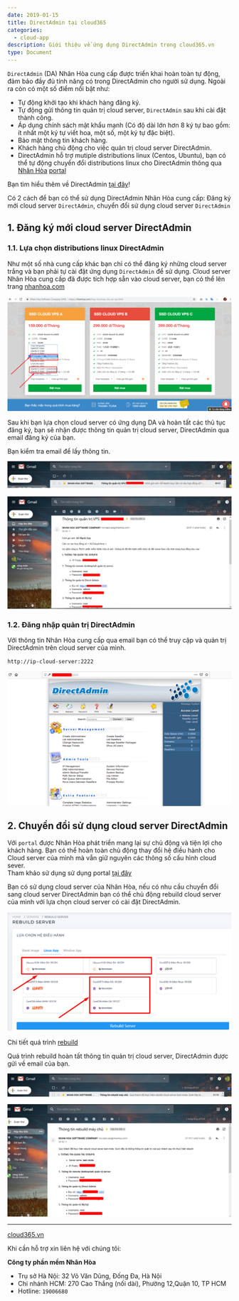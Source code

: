 ```yaml
---
date: 2019-01-15
title: DirectAdmin tại cloud365
categories:
  - cloud-app
description: Giới thiệu về ứng dụng DirectAdmin trong cloud365.vn
type: Document
---
```


`DirectAdmin` (DA) Nhân Hòa cung cấp được triển khai hoàn toàn tự động, đảm bảo đầy đủ tính năng có trong DirectAdmin cho người sử dụng. Ngoài ra còn có một số điểm nổi bật như:

+ Tự động khởi tạo khi khách hàng đăng ký.<br>
+ Tự động gửi thông tin quản trị cloud server, `DirectAdmin` sau khi cài đặt thành công.<br>
+ Áp dụng chính sách mật khẩu mạnh (Có độ dài lớn hơn 8 ký tự bao gồm: ít nhất một ký tự viết hoa, một số, một ký tự đặc biệt).<br>
+ Bảo mật thông tin khách hàng.<br>
+ Khách hàng chủ động cho việc quản trị cloud server DirectAdmin.<br>
+ DirectAdmin hỗ trợ mutiple distributions linux (Centos, Ubuntu), bạn có thể tự động chuyển đổi distributions linux cho DirectAdmin thông qua <a href="https://nhanhoa.com/" target="_blank">Nhân Hòa</a> <a href="https://support.cloud365.vn/account-settings/dang-nhap-portal/" target="_blank">portal</a>

Bạn tìm hiểu thêm về DirectAdmin <a href="https://support.cloud365.vn/cloud-app/gioi-thieu-direct-admin/" >tại đây</a>!

Có 2 cách để bạn có thể sử dụng DirectAdmin Nhân Hòa cung cấp: Đăng ký mới cloud server `DirectAdmin`, chuyển đổi sử dụng cloud server `DirectAdmin`

## 1. Đăng ký  mới cloud server DirectAdmin

### 1.1. Lựa chọn distributions linux DirectAdmin

Như một số nhà cung cấp khác bạn chỉ có thể đăng ký những cloud server trắng và bạn phải tự cài đặt ứng dụng `DirectAdmin` để sử dụng. Cloud server Nhân Hòa cung cấp đã được tích hợp sẵn vào cloud server, bạn có thể lên trang <a href="https://nhanhoa.com/may-chu/may-chu-ao-vps.html" target="_blank">nhanhoa.com</a>

![](/images/img-da-cloud365/Screenshot_759.png)

Sau khi bạn lựa chọn cloud server có ứng dụng DA và hoàn tất các thủ tục đăng ký, bạn sẽ nhận được thông tin quản trị cloud server, DirectAdmin qua email đăng ký của bạn.

Bạn kiểm tra email để lấy thông tin.

![](/images/img-da-cloud365/Screenshot_760.png)

![](/images/img-da-cloud365/Screenshot_761.png)

### 1.2. Đăng nhập quản trị DirectAdmin

Với thông tin Nhân Hòa cung cấp qua email bạn có thể truy cập và quản trị DirectAdmin trên cloud server của mình.

```
http://ip-cloud-server:2222
```
![](/images/img-da-cloud365/Screenshot_762.png)

## 2. Chuyển đổi sử dụng cloud server DirectAdmin

Với `portal` được Nhân Hòa phát triển mang lại sự chủ động và tiện lợi cho khách hàng. Bạn có thể hoàn toàn chủ động thay đổi hệ điều hành cho Cloud server của mình mà vẫn giữ nguyên các thông số cấu hình cloud sever.<br>
Tham khảo sử dụng sử dụng portal <a href="https://support.cloud365.vn/category/cloud-server/" target="_blank">tại đây</a>

Bạn có sử dụng cloud server của Nhân Hòa, nếu có nhu cầu chuyển đổi sang cloud server DirectAdmin bạn có thể chủ động rebuild cloud server của mình với lựa chọn cloud server có cài đặt DirectAdmin.

![](/images/img-da-cloud365/Screenshot_763.png)

Chi tiết quá trình <a href="https://support.cloud365.vn/cloud-server/rebuild-cloud-server/" target="_blank">rebuild</a>

Quá trình rebuild hoàn tất thông tin quản trị cloud server, DirectAdmin được gửi về email của bạn.

![](/images/img-da-cloud365/Screenshot_764.png)

![](/images/img-da-cloud365/Screenshot_765.png)

---
<a href="https://cloud365.vn/" target="_blank">cloud365.vn</a>

Khi cần hỗ trợ xin liên hệ với chúng tôi:

**Công ty phần mềm Nhân Hòa**
- Trụ sở Hà Nội: 32 Võ Văn Dũng, Đống Đa, Hà Nội
- Chi nhánh HCM: 270 Cao Thắng (nối dài), Phường 12,Quận 10, TP HCM
- Hotline: `19006680`